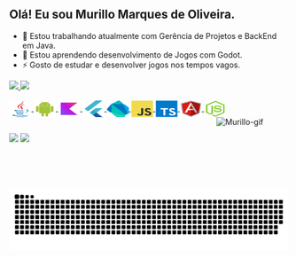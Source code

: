 ## Olá! Eu sou Murillo Marques de Oliveira.

 - 👔 Estou trabalhando atualmente com Gerência de Projetos e BackEnd em Java.
 - 🌱 Estou aprendendo desenvolvimento de Jogos com Godot.
 - ⚡ Gosto de estudar e desenvolver jogos nos tempos vagos.

<div>
  <a href="https://github.com/Murillosys">
  <img height="130em" src="https://github-readme-stats.vercel.app/api?username=Murillosys&show_icons=true&theme=blue-green&include_all_commits=true&count_private=true"/>   
   <img height="130em" src="https://github-readme-stats.vercel.app/api/top-langs/?username=Murillosys&layout=compact&langs_count=7&theme=blue-green"/>    
</div>
 
<div style="display: inline_block"><br>
  <img align="center" alt="Murillo-Java" height="30" width="40" src="https://raw.githubusercontent.com/devicons/devicon/master/icons/java/java-original.svg">    
  <img align="center" alt="Murillo-Android" height="30" width="40" src="https://raw.githubusercontent.com/devicons/devicon/master/icons/android/android-plain.svg">
  <img align="center" alt="Murillo-Kotlin" height="30" width="40" src="https://raw.githubusercontent.com/devicons/devicon/master/icons/kotlin/kotlin-original.svg">
  <img align="center" alt="Murillo-Flutter" height="30" width="40" src="https://raw.githubusercontent.com/devicons/devicon/master/icons/flutter/flutter-original.svg">
  <img align="center" alt="Murillo-Dart" height="30" width="40" src="https://raw.githubusercontent.com/devicons/devicon/master/icons/dart/dart-original.svg">  
  <img align="center" alt="Murillo-JavaScript" height="30" width="40" src="https://raw.githubusercontent.com/devicons/devicon/master/icons/javascript/javascript-original.svg"> 
  <img align="center" alt="Murillo-TypeScript" height="30" width="40" src="https://raw.githubusercontent.com/devicons/devicon/master/icons/typescript/typescript-original.svg">
  <img align="center" alt="Murillo-Angular" height="30" width="40" src="https://raw.githubusercontent.com/devicons/devicon/master/icons/angularjs/angularjs-original.svg">
  <img align="center" alt="Murillo-NodeJs" height="30" width="40" src="https://raw.githubusercontent.com/devicons/devicon/master/icons/nodejs/nodejs-original.svg"> 
 <img align="right" alt="Murillo-gif" height="130" width="130" src="https://cdn.discordapp.com/attachments/134319241099739137/870108121484386304/gifTomilho.gif">
</div>
  
  ##
 
<div>  
  <a href = "mailto:murillosys@gmail.com"><img src="https://img.shields.io/badge/-Gmail-%23333?style=for-the-badge&logo=gmail&logoColor=white" target="_blank"></a>
 <a href="https://www.linkedin.com/in/murillomo/" target="_blank"><img src="https://img.shields.io/badge/-LinkedIn-%230077B5?style=for-the-badge&logo=linkedin&logoColor=white" target="_blank"></a> 
 
  ![Snake animation](https://github.com/murillosys/murillosys/blob/output/github-contribution-grid-snake.svg) 
</div>
